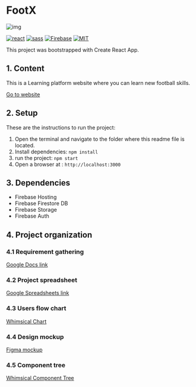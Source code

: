 # FootX

![img](https://cdn.dribbble.com/users/46743/screenshots/4406766/evertonmedical_header-dribbble.jpg?compress=1&resize=410x300)

[![react](https://img.shields.io/badge/React-20232A?style=for-the-badge&logo=react&logoColor=61DAFB)](https://reactjs.org/)
[![sass](https://img.shields.io/badge/Sass-CC6699?style=for-the-badge&logo=sass&logoColor=white)](https://sass-lang.com/)
[![Firebase](https://img.shields.io/badge/firebase-%23039BE5.svg?style=for-the-badge&logo=firebase)](https://firebase.google.com/)
[![MIT](https://camo.githubusercontent.com/3dbcfa4997505c80ef928681b291d33ecfac2dabf563eb742bb3e269a5af909c/68747470733a2f2f696d672e736869656c64732e696f2f6769746875622f6c6963656e73652f496c65726961796f2f6d61726b646f776e2d6261646765733f7374796c653d666f722d7468652d6261646765)](https://professionalprograms.mit.edu/?utm_source=google&utm_medium=cpc&utm_campaign=MIT_BRAND_PROTECTION&utm_medium=ppc&utm_term=massachusetts%20institute%20of%20technology%20mit&utm_campaign=MIT_BRAND_PROTECTION&utm_source=adwords&hsa_mt=e&hsa_src=g&hsa_tgt=kwd-325879874370&hsa_acc=2660252290&hsa_ad=406000382319&hsa_cam=8546883354&hsa_kw=massachusetts%20institute%20of%20technology%20mit&hsa_net=adwords&hsa_ver=3&hsa_grp=85551586934&gclid=CjwKCAjwr56IBhAvEiwA1fuqGvMJK9N0hVJ40ns4Qil_4byBgG-0AKpD5gEImBRlcJ1cmbHUsDzoohoCMK4QAvD_BwE)

This project was bootstrapped with Create React App.

## 1. Content

This is a Learning platform website where you can learn new football skills.

[Go to website](https://lms-football.web.app/)

## 2. Setup

These are the instructions to run the project:

1. Open the terminal and navigate to the folder where this readme file is located.
2. Install dependencies:
   `npm install`
3. run the project:
   `npm start`
4. Open a browser at : `http://localhost:3000`

## 3. Dependencies

- Firebase Hosting
- Firebase Firestore DB
- Firebase Storage
- Firebase Auth

## 4. Project organization

### 4.1 Requirement gathering

[Google Docs link](https://docs.google.com/document/d/1qFWId6j_1z-XDBq7mPd-L1hY6pfYmJm-3M_k4ZnZOr0/edit)

### 4.2 Project spreadsheet

[Google Spreadsheets link](https://docs.google.com/spreadsheets/d/1rN3AfGJQrNwQckxY0lTpu61Qqt_aquz5lgfWji6Dq9w/edit#gid=894162645)

### 4.3 Users flow chart

[Whimsical Chart](https://whimsical.com/user-flow-FNvfz6xGvtWW7D4d3ECoKP)

### 4.4 Design mockup

[Figma mockup](https://www.figma.com/file/v38HuWhK5BSAjNsaMOTlyq/npa-clement-cardona-learning-platform)

### 4.5 Component tree

[Whimsical Component Tree](https://whimsical.com/component-tree-YK2EpozWkxanM1UQiiGZb)
